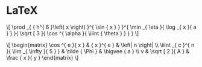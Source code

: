 <!-- use: mathjax -->

# LaTeX

\\[ \prod _{ { h^{ 6 }\left( x \right)  }^{ \sin { x }  } }^{ \min _{ \eta  }{ \log _{ x }{ a }  }  }{ \sqrt [ 3 ]{ \cos ^{ \alpha  }{ \iiint { \theta  }  }  }  } \\]

\\[ \begin{matrix} \cos ^{ e }{ x }  & { x }^{ e } & \left| n \right|  \\\ \iiint _{ c }^{ n }{ \lim _{ \infty  }{ 5 }  }  & \tilde { \Phi  }  & \bigvee { a }  \\\ v & \sqrt [ 2 ]{ A }  & \frac { x }{ y }  \end{matrix} \\]
